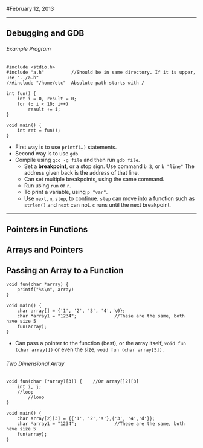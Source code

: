 #February 12, 2013
***
## Debugging and GDB
###### Example Program
```
#include <stdio.h>
#include "a.h"			//Should be in same directory. If it is upper, use "../a.h"
//#include "/home/etc"	Absolute path starts with /

int fun() {
	int i = 0, result = 0;
	for (; i < 10; i++)
		result += i;
}

void main() {
	int ret = fun();
}
```
-	First way is to use `printf(…)` statements.
-	Second way is to use `gdb`.
-	Compile using `gcc -g file` and then run `gdb file`.
	-	Set a **breakpoint**, or a stop sign. Use command `b 3`, or `b "line"` The address given back is the address of that line.
	-	Can set multiple breakpoints, using the same command.
	-	Run using `run` or `r`.
	-	To print a variable, using `p "var"`.
	-	Use `next`, `n`, `step`, to continue. `step` can move into a function such as `strlen()` and `next` can not. `c` runs until the next breakpoint.
***	
## Pointers in Functions

## Arrays and Pointers

## Passing an Array to a Function

```
void fun(char *array) {
	printf("%s\n", array)
}

void main() {
	char array[] = {'1', '2', '3', '4', \0};
	char *array1 = "1234";				//These are the same, both have size 5
	fun(array);
}
```
-	Can pass a pointer to the function (best), or the array itself, `void fun (char array[])` or even the size, `void fun (char array[5])`.
###### Two Dimensional Array

```
void fun(char (*array)[3]) {	//Or array[]2][3]
	int i, j;
	//loop
		//loop
}

void main() {
	char array[2][3] = {{'1', '2','s'},{'3', '4','d'}};
	char *array1 = "1234";				//These are the same, both have size 5
	fun(array);
}
```